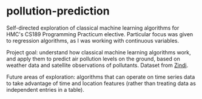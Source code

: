 # pollution-prediction

Self-directed exploration of classical machine learning algorithms for HMC's CS189 Programming Practicum elective. Particular focus was given to regression algorithms, as I was working with continuous variables. 

Project goal: understand how classical machine learning algorithms work, and apply them to predict air pollution levels on the ground, based on weather data and satellite observations of pollutants. Dataset from [Zindi](https://zindi.africa/competitions/zindiweekendz-learning-urban-air-pollution-challenge).

Future areas of exploration: algorithms that can operate on time series data to take advantage of time and location features (rather than treating data as independent entries in a table). 
